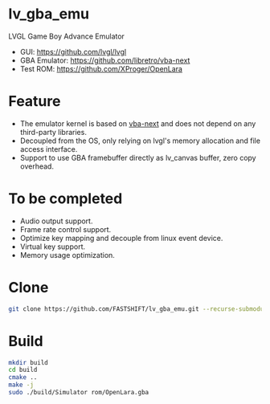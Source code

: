 # lv_gba_emu
LVGL Game Boy Advance Emulator
* GUI: https://github.com/lvgl/lvgl
* GBA Emulator: https://github.com/libretro/vba-next
* Test ROM: https://github.com/XProger/OpenLara

# Feature
* The emulator kernel is based on [vba-next](https://github.com/libretro/vba-next) and does not depend on any third-party libraries.
* Decoupled from the OS, only relying on lvgl's memory allocation and file access interface.
* Support to use GBA framebuffer directly as lv_canvas buffer, zero copy overhead.

# To be completed
* Audio output support.
* Frame rate control support.
* Optimize key mapping and decouple from linux event device.
* Virtual key support.
* Memory usage optimization.

# Clone
```bash
git clone https://github.com/FASTSHIFT/lv_gba_emu.git --recurse-submodules
```

# Build
```bash
mkdir build
cd build
cmake ..
make -j
sudo ./build/Simulator rom/OpenLara.gba
```
